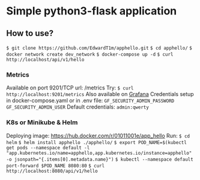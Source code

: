 # Simple python3-flask application

## How to use?
`` $ git clone https://github.com/EdwardT1m/apphello.git ``
`` $ cd apphello/ ``
`` $ docker network create dev_network ``
`` $ docker-compose up -d ``
`` $ curl http://localhost/api/v1/hello ``

### Metrics
Available on port 9201/TCP url: /metrics
Try: `` $ curl http://localhost:9201/metrics ``
Also available on [Grafana](http://localhost:3001)
Credentials setup in docker-compose.yaml or in .env file:
`GF_SECURITY_ADMIN_PASSWORD`
`GF_SECURITY_ADMIN_USER`
Default credentials: ` admin:qwerty `

### K8s or Minikube & Helm
Deploying image: https://hub.docker.com/r/01011001e/app_hello
Run:
`` $ cd helm ``
`` $ helm install apphello ./apphello/ ``
`` $ export POD_NAME=$(kubectl get pods --namespace default -l "app.kubernetes.io/name=apphello,app.kubernetes.io/instance=apphello" -o jsonpath="{.items[0].metadata.name}") ``
`` $ kubectl --namespace default port-forward $POD_NAME 8080:80 ``
`` $ curl http://localhost:8080/api/v1/hello ``
